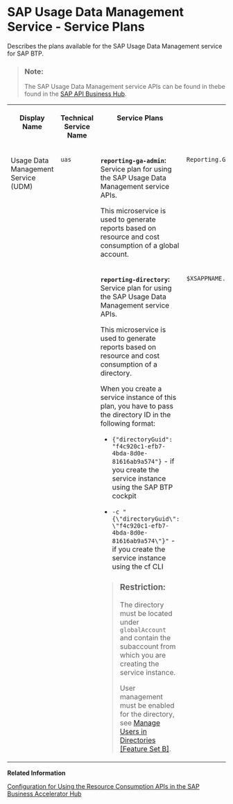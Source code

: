 <!-- loioc94c85ee026846f1843e3bc9abd111f1 -->

# SAP Usage Data Management Service - Service Plans

Describes the plans available for the SAP Usage Data Management service for SAP BTP.

> ### Note:  
> The SAP Usage Data Management service APIs can be found in thebe found in the [SAP API Business Hub](https://api.sap.com/api/APIUasReportingService/overview).


<table>
<tr>
<th valign="top">

Display Name



</th>
<th valign="top">

Technical Service Name



</th>
<th valign="top">

Service Plans



</th>
<th valign="top">

Scopes



</th>
</tr>
<tr>
<td valign="top" rowspan="2">

Usage Data Management Service \(UDM\)



</td>
<td valign="top" rowspan="2">

`uas`



</td>
<td valign="top">

**`reporting-ga-admin`:** Service plan for using the SAP Usage Data Management service APIs.

This microservice is used to generate reports based on resource and cost consumption of a global account.



</td>
<td valign="top">

`Reporting.GA_Admin`



</td>
</tr>
<tr>
<td valign="top">

**`reporting-directory`:** Service plan for using the SAP Usage Data Management service APIs.

This microservice is used to generate reports based on resource and cost consumption of a directory.

When you create a service instance of this plan, you have to pass the directory ID in the following format:

-   `{"directoryGuid": "f4c920c1-efb7-4bda-8d0e-81616ab9a574"}` - if you create the service instance using the SAP BTP cockpit

-   `-c "{\"directoryGuid\": \"f4c920c1-efb7-4bda-8d0e-81616ab9a574\"}"` - if you create the service instance using the cf CLI


> ### Restriction:  
> The directory must be located under `globalAccount` and contain the subaccount from which you are creating the service instance.
> 
> User management must be enabled for the directory, see [Manage Users in Directories \[Feature Set B\]](manage-users-in-directories-feature-set-b-ff4d4a4.md).



</td>
<td valign="top">

`$XSAPPNAME.reporting.Directory_Admin`



</td>
</tr>
</table>

**Related Information**  


[Configuration for Using the Resource Consumption APIs in the SAP Business Accelerator Hub](configuration-for-using-the-resource-consumption-apis-in-the-sap-business-accelerator-h-4bfe9c7.md "The Resource Consumption APIs of the SAP Usage Data Management service for SAP BTP are protected with OAuth 2.0 Client Credentials grant type and in some cases, also the Password grant type.")


